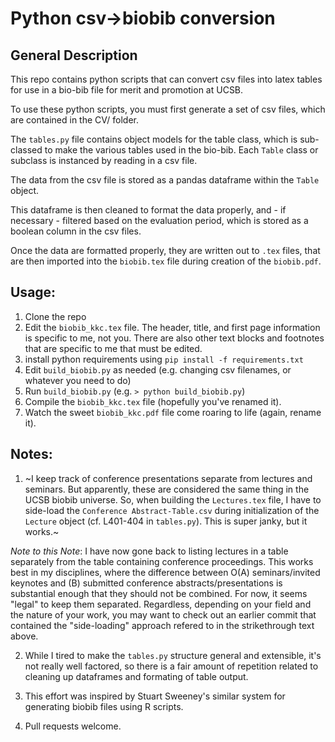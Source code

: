 # Python csv->biobib conversion

## General Description

This repo contains python scripts that can convert csv files into latex tables for use in a bio-bib file for merit and promotion at UCSB.

To use these python scripts, you must first generate a set of csv files, which are contained in the CV/ folder.

The `tables.py` file contains object models for the table class, which is sub-classed to make the various tables used in the bio-bib. Each `Table` class or subclass is instanced by reading in a csv file. 

The data from the csv file is stored as a pandas dataframe within the `Table` object. 

This dataframe is then cleaned to format the data properly, and - if necessary - filtered based on the evaluation period, which is stored as a boolean column in the csv files.  

Once the data are formatted properly, they are written out to `.tex` files, that are then imported into the `biobib.tex` file during creation of the `biobib.pdf`.

## Usage:

1. Clone the repo
2. Edit the `biobib_kkc.tex` file. The header, title, and first page information is specific to me, not you. There are also other text blocks and footnotes that are specific to me that must be edited.
2. install python requirements using `pip install -f requirements.txt`
3. Edit `build_biobib.py` as needed (e.g. changing csv filenames, or whatever you need to do)
4. Run `build_biobib.py` (e.g. `> python build_biobib.py`)
5. Compile the `biobib_kkc.tex` file (hopefully you've renamed it).
6. Watch the sweet `biobib_kkc.pdf` file come roaring to life (again, rename it).

## Notes:

1. ~I keep track of conference presentations separate from lectures and seminars. But apparently, these are considered the same thing in the UCSB biobib universe. So, when building the `Lectures.tex` file, I have to side-load the `Conference Abstract-Table.csv` during initialization of the `Lecture` object (cf. L401-404 in `tables.py`). This is super janky, but it works.~ 

*Note to this Note*: I have now gone back to listing lectures in a table separately from the table containing conference proceedings. This works best in my disciplines, where the difference between O(A) seminars/invited keynotes and (B) submitted conference abstracts/presentations is substantial enough that they should not be combined. For now, it seems "legal" to keep them separated. Regardless, depending on your field and the nature of your work, you may want to check out an earlier commit that contained the "side-loading" approach refered to in the strikethrough text above. 


2. While I tired to make the `tables.py` structure general and extensible, it's not really well factored, so there is a fair amount of repetition related to cleaning up dataframes and formating of table output.

3. This effort was inspired by Stuart Sweeney's similar system for generating biobib files using R scripts. 

4. Pull requests welcome. 




